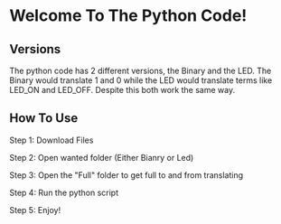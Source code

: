 # Welcome To The Python Code!

## Versions
The python code has 2 different versions, the Binary and the LED. The Binary would translate 1 and 0 while the LED would translate terms like LED_ON and LED_OFF. Despite this both work the same way.

## How To Use
Step 1: Download Files

Step 2: Open wanted folder (Either Bianry or Led)

Step 3: Open the "Full" folder to get full to and from translating

Step 4: Run the python script

Step 5: Enjoy!
